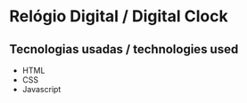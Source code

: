 # Relógio Digital / Digital Clock

## Tecnologias usadas / technologies used

 - HTML
 - CSS
 - Javascript
